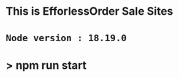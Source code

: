 # ##################################
#
# This is EfforlessOrder Sale Sites
# `Node version : 18.19.0`
#
# > npm run start 
#
# ##################################
